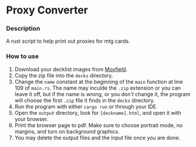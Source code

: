 # Proxy Converter

### Description

A rust script to help print out proxies for mtg cards.

### How to use

1. Download your decklist images from [Moxfield](https://www.moxfield.com/).
2. Copy the zip file into the `decks` directory.
3. Change the `name` constant at the beginning of the `main` function at line 109 of `main.rs`. The name may inculde the `.zip` extension or you can leave it off, but if the name is wrong, or you don't change it, the program will choose the first `.zip` file it finds in the `decks` directory.
4. Run the program with either `cargo run` or through your IDE.
5. Open the `output` directory, look for `[deckname].html`, and open it with your browser.
6. Print the browser page to pdf. Make sure to choose portrait mode, no margins, and turn on background graphics.
7. You may delete the output files and the input file once you are done.
